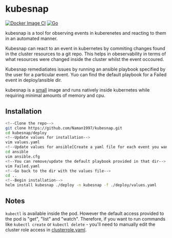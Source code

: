 # kubesnap
[![Docker Image CI](https://github.com/Naman1997/kubesnap/actions/workflows/docker-image.yml/badge.svg)](https://github.com/Naman1997/kubesnap/actions/workflows/docker-image.yml)
[![Go](https://github.com/Naman1997/kubesnap/actions/workflows/go.yml/badge.svg)](https://github.com/Naman1997/kubesnap/actions/workflows/go.yml)

kubesnap is a tool for observing events in kuberenetes and reacting to them in an automated manner.

Kubesnap can react to an event in kubernetes by commiting changes found in the cluster resources to a git repo. This helps in obeservability in terms of what resources were changed inside the cluster whilst the event occoured.

Kubesnap remediatiates issues by running an ansible playbook specified by the user for a particular event. Yuo can find the default playbook for a Failed event in deploy/ansible dir.

kubesnap is a [small](https://hub.docker.com/r/namanarora/kubesnap/tags) image and runs natively inside kubernetes while requiring minimal amounts of memory and cpu.

## Installation

```sh
<!--Clone the repo-->
git clone https://github.com/Naman1997/kubesnap.git
cd kubesnap/deploy
<!--Update values for installation-->
vim values.yaml
<!--Update values for ansible[Create a yaml file for each event you want to auto-remediate]-->
cd ansible
vim ansible.cfg
<!--You can remove/update the default playbook provided in that dir-->
vim Failed.yaml
<!--Go back to the dir with the values file-->
cd ..
<!--Begin installation-->
helm install kubesnap ./deploy -n kubesnap -f ./deploy/values.yaml
```

## Notes

`kubectl` is available inside the pod. However the default access provided to the pod is "get", "list" and "watch". Therefore, if you want to run commands like `kubectl create` or `kubectl delete` - you'll need to manually edit the cluster role access in [clusterrole.yaml](https://github.com/Naman1997/kubesnap/blob/main/deploy/templates/clusterrole.yaml).